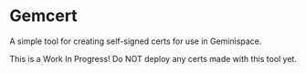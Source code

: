 # Gemcert

A simple tool for creating self-signed certs for use in Geminispace.

This is a Work In Progress!  Do NOT deploy any certs made with this tool yet.
